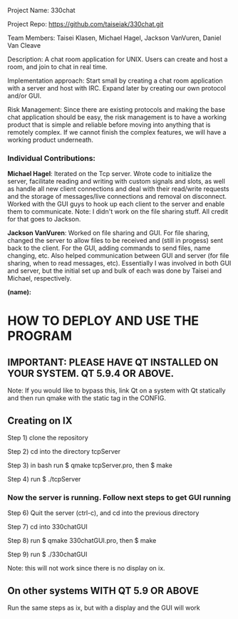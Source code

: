Project Name: 330chat
  
Project Repo: https://github.com/taiseiak/330chat.git

Team Members: Taisei Klasen, Michael Hagel, Jackson VanVuren, Daniel Van Cleave

Description: A chat room application for UNIX. Users can create and host a room, and join to chat in real time.

Implementation approach: Start small by creating a chat room application
with a server and host with IRC. Expand later by creating our own protocol and/or GUI.

Risk Management: Since there are existing protocols and making the base chat application should be easy,
the risk management is to have a working product that is simple and reliable before moving into anything
that is remotely complex. If we cannot finish the complex features, we will have a working product underneath.

### Individual Contributions:
<b>Michael Hagel</b>: Iterated on the Tcp server. Wrote code to initialize the server, facilitate reading and writing with custom
signals and slots, as well as handle all new client connections and deal with their read/write requests and the storage of messages/live
connections and removal on disconnect. Worked with the GUI guys to hook up each client to the server and enable them to communicate. 
Note: I didn't work on the file sharing stuff. All credit for that goes to Jackson.

<b>Jackson VanVuren</b>: Worked on file sharing and GUI. For file sharing, changed the server to allow files to be received and (still in progess) sent back to the client. For the GUI, adding commands to send files, name changing, etc. Also helped communication between GUI and server (for file sharing, when to read messages, etc). Essentially I was involved in both GUI and server, but the initial set up and bulk of each was done by Taisei and Michael, respectively. 

<b> (name): </b>

# HOW TO DEPLOY AND USE THE PROGRAM

## IMPORTANT: PLEASE HAVE QT INSTALLED ON YOUR SYSTEM. QT 5.9.4 OR ABOVE.

Note:
  If you would like to bypass this, link Qt on a system with Qt statically and then run qmake with the static tag in the CONFIG.

## Creating on IX

Step 1) clone the repository

Step 2) cd into the directory tcpServer

Step 3) in bash run $ qmake tcpServer.pro, then $ make

Step 4) run $ ./tcpServer

### Now the server is running. Follow next steps to get GUI running

Step 6) Quit the server (ctrl-c), and cd into the previous directory

Step 7) cd into 330chatGUI

Step 8) run $ qmake 330chatGUI.pro, then $ make

Step 9) run $ ./330chatGUI

Note: this will not work since there is no display on ix.

## On other systems WITH QT 5.9 OR ABOVE
Run the same steps as ix, but with a display and the GUI will work
